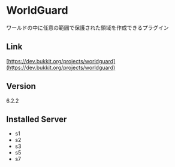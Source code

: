 # WorldGuard
ワールドの中に任意の範囲で保護された領域を作成できるプラグイン

## Link
[https://dev.bukkit.org/projects/worldguard](https://dev.bukkit.org/projects/worldguard)

## Version
6.2.2

## Installed Server
- s1
- s2
- s3
- s5
- s7
